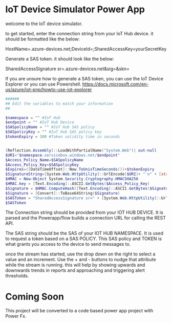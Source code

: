 # IoT Device Simulator Power App

welcome to the IoT device simulator.

to get started, enter the connection string from your IoT Hub device. it should be formatted like the below:

HostName=<name>.azure-devices.net;DeviceId=<name>;SharedAccessKey=yourSecretKey

Generate a SAS token. it should look like the below:

SharedAccessSignature sr=<name>.azure-devices.net&sig=<secret>&skn=<SAP>

If you are unsure how to generate a SAS token, you can use the IoT Device Explorer or you can use Powershell.
https://docs.microsoft.com/en-us/azure/iot-pnp/howto-use-iot-explorer

```powershell
######
## Edit the variables to match your information
##

$namespace = "" #IoT Hub
$endpoint = "" #IoT Hub Device
$SASpolicyName = "" #IoT Hub SAS policy
$SASpolicyKey = "" #IoT Hub SAS policy key
$tokenExpiry = 300 #Token validity time in seconds


[Reflection.Assembly]::LoadWithPartialName("System.Web")| out-null
$URI="$namespace.servicebus.windows.net/$endpoint"
$Access_Policy_Name=$SASpolicyName
$Access_Policy_Key=$SASpolicyKey
$Expires=([DateTimeOffset]::Now.ToUnixTimeSeconds())+$tokenExpiry
$SignatureString=[System.Web.HttpUtility]::UrlEncode($URI)+ "`n" + [string]$Expires
$HMAC = New-Object System.Security.Cryptography.HMACSHA256
$HMAC.key = [Text.Encoding]::ASCII.GetBytes($Access_Policy_Key)
$Signature = $HMAC.ComputeHash([Text.Encoding]::ASCII.GetBytes($SignatureString))
$Signature = [Convert]::ToBase64String($Signature)
$SASToken = "SharedAccessSignature sr=" + [System.Web.HttpUtility]::UrlEncode($URI) + "&sig=" + [System.Web.HttpUtility]::UrlEncode($Signature) + "&se=" + $Expires + "&skn=" + $Access_Policy_Name
$SASToken

```

The Connection string should be provided from your IOT HUB DEVICE. It is parsed and the Powerapp/flow builds a connection URL for calling the REST API.

The SAS string should be the SAS of your IOT HUB NAMESPACE. It is used to request a token based on a SAS POLICY. This SAS policy and TOKEN is what grants you access to the device to send messages to.

once the stream has started, use the drop down on the right to select a value and an increment. Use the + and - buttons to nudge that attribute while the stream is running. this will help by showing upwards and downwards trends in reports and approaching and triggering alert thresholds.


# Coming Soon
This project will be converted to a code based power app project with Power Fx.
